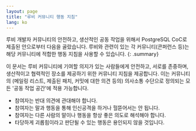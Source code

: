 ```yaml
---
layout: page
title: "루비 커뮤니티 행동 지침"
lang: ko
---
```

루비 개발자 커뮤니티의 안전하고, 생산적인 공동 작업을 위해서 PostgreSQL CoC로
제출된 안으로부터 다음을 골랐습니다.
루비와 관련이 있는 각 커뮤니티(콘퍼런스 등)는 해당 커뮤니티에 적합한 행동 지침을 사용할 수 있습니다.
{: .summary}

이 문서는 루비 커뮤니티에 기여할 의지가 있는 사람들에게 안전하고, 서로를
존중하며, 생산적이고 협력적인 장소를 제공하기 위한 커뮤니티 지침을 제공합니다.
이는 커뮤니티의 (메일링 리스트, 제출된 패치, 커밋에 대한 의견 등의)
의사소통 수단으로 정의되는 모든 '공동 작업 공간'에 적용 가능합니다.

 * 참여자는 반대 의견에 관대해야 합니다.
 * 참여자는 말과 행동을 통해 인신공격을 하거나 헐뜯어서는 안 됩니다.
 * 참여자는 다른 사람의 말이나 행동을 항상 좋은 의도로 해석해야 합니다.
 * 타당하게 괴롭힘이라고 판단될 수 있는 행동은 용인되지 않을 것입니다.
